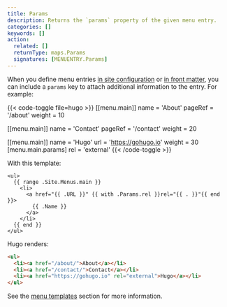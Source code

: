 ```yaml
---
title: Params
description: Returns the `params` property of the given menu entry.
categories: []
keywords: []
action:
  related: []
  returnType: maps.Params
  signatures: [MENUENTRY.Params]
---
```


When you define menu entries [in site configuration] or [in front matter], you can include a `params` key to attach additional information to the entry. For example:

{{< code-toggle file=hugo >}}
[[menu.main]]
name = 'About'
pageRef = '/about'
weight = 10

[[menu.main]]
name = 'Contact'
pageRef = '/contact'
weight = 20

[[menu.main]]
name = 'Hugo'
url = 'https://gohugo.io'
weight = 30
[menu.main.params]
  rel = 'external'
{{< /code-toggle >}}

With this template:


```go-html-template
<ul>
  {{ range .Site.Menus.main }}
    <li>
      <a href="{{ .URL }}" {{ with .Params.rel }}rel="{{ . }}"{{ end }}>
        {{ .Name }}
      </a>
    </li>
  {{ end }}
</ul>
```

Hugo renders:

```html
<ul>
  <li><a href="/about/">About</a></li>
  <li><a href="/contact/">Contact</a></li>
  <li><a href="https://gohugo.io" rel="external">Hugo</a></li>
</ul>
```

See the [menu templates] section for more information.

[menu templates]: /templates/menu-templates/#menu-entry-parameters
[in front matter]: /content-management/menus/#define-in-front-matter
[in site configuration]: /content-management/menus/
